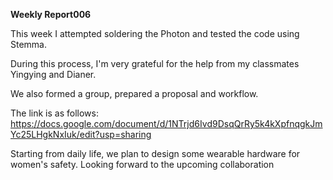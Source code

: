 **Weekly Report006**

This week I attempted soldering the Photon and tested the code using Stemma.

During this process, I'm very grateful for the help from my classmates Yingying and Dianer.

We also formed a group, prepared a proposal and workflow.

The link is as follows: https://docs.google.com/document/d/1NTrjd6Ivd9DsqQrRy5k4kXpfnqgkJmYc25LHgkNxIuk/edit?usp=sharing  

Starting from daily life, we plan to design some wearable hardware for women's safety. Looking forward to the upcoming collaboration
